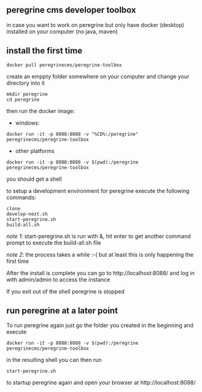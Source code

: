 peregrine cms developer toolbox
----

in case you want to work on peregrine but only have docker (desktop) installed on your computer (no java, maven)

## install the first time

```
docker pull peregrinecms/peregrine-toolbox
```

create an emppty folder somewhere on your computer and change your directory into it

```
mkdir peregrine
cd peregrine
```

then run the docker image: 

- windows: 

```
docker run -it -p 8088:8088 -v "%CD%:/peregrine" peregrinecms/peregrine-toolbox
```

- other platforms

```
docker run -it -p 8088:8088 -v $(pwd):/peregrine peregrinecms/peregrine-toolbox
```

you should get a shell 

to setup a development environment for peregrine execute the following commands: 

```
clone
develop-next.sh
start-peregrine.sh
build-all.sh
```

_note 1_: start-peregrine.sh is run with &, hit enter to get another command prompt to execute the build-all.sh file

_note 2_: the process takes a while :-( but at least this is only happening the first time

After the install is complete you can go to http://localhost:8088/ and log in with admin/admin to access the instance

If you exit out of the shell peregrine is stopped

## run peregrine at a later point

To run peregrine again just go the folder you created in the beginning and execute

```
docker run -it -p 8088:8088 -v $(pwd):/peregrine peregrinecms/peregrine-toolbox
```

in the resulting shell you can then run

```
start-peregrine.sh
```

to startup peregrine again and open your browser at http://localhost:8088/


